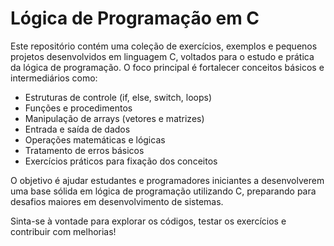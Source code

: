 # Lógica de Programação em C

Este repositório contém uma coleção de exercícios, exemplos e pequenos projetos desenvolvidos em linguagem C, voltados para o estudo e prática da lógica de programação. O foco principal é fortalecer conceitos básicos e intermediários como:

- Estruturas de controle (if, else, switch, loops)
- Funções e procedimentos
- Manipulação de arrays (vetores e matrizes)
- Entrada e saída de dados
- Operações matemáticas e lógicas
- Tratamento de erros básicos
- Exercícios práticos para fixação dos conceitos

O objetivo é ajudar estudantes e programadores iniciantes a desenvolverem uma base sólida em lógica de programação utilizando C, preparando para desafios maiores em desenvolvimento de sistemas.

Sinta-se à vontade para explorar os códigos, testar os exercícios e contribuir com melhorias!
